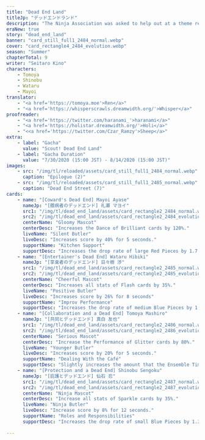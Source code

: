 ```yaml
---
title: "Dead End Land"
titleJp: "デッドエンドランド"
description: "The Ninja Association was asked to help out at a theme restaurant. However, Mayoi—who can't stand crowds—runs off..."
eraNew: true
story: "dead_end_land"
banner: "card_still_full1_2484_normal.webp"
cover: "card_rectangle4_2484_evolution.webp"
season: "Summer"
chapterTotal: 9
writer: "Seitaro Kino"
characters:
    - Tomoya
    - Shinobu
    - Wataru
    - Mayoi
translator:
    - "<a href='https://tomoya.moe'>Ren</a>"
    - "<a href='https://whisperscrawls.dreamwidth.org/'>Whisper</a>"
proofreader:
    - "<a href='https://twitter.com/haranami_'>haranami</a>"
    - "<a href='https://holistar.dreamwidth.org/'>Holi</a>"
    - "<<a href='https://twitter.com/Czar_Ramzy'>Sheep</a>"
extra:
    - label: "Gacha"
      value: "Scout! Dead End Land"
    - label: "Gacha Duration"
      value: "7/30/2020 (15:00 JST) - 8/14/2020 (15:00 JST)"
images:
    - src: "/img/tl/reloaded/assets/card_still_full1_2484_normal.webp"
      caption: "Epilogue (2)"
    - src: "/img/tl/reloaded/assets/card_still_full1_2485_normal.webp"
      caption: "Dead End Street (7)"
cards:
    - name: "[Coward's Dead End] Mayoi Ayase"
      nameJp: "[臆病者のデッドエンド] 礼瀬 マヨイ"
      src1: "/img/tl/dead_end_land/assets/card_rectangle2_2484_normal.webp"
      src2: "/img/tl/dead_end_land/assets/card_rectangle2_2484_evolution.webp"
      centerName: "Gloomy Mascot"
      centerDesc: "Increases the Dance of Brilliant cards by 120%."
      liveName: "Silent Butler"
      liveDesc: "Increases score by 40% for 5 seconds."
      supportName: "Kitchen Support"
      supportDesc: "Increases the drop rate of large Red Pieces by 1.7."
    - name: "[Entertainer's Dead End] Wataru Hibiki"
      nameJp: "[享楽者のデッドエンド] 日々樹 渉"
      src1: "/img/tl/dead_end_land/assets/card_rectangle2_2485_normal.webp"
      src2: "/img/tl/dead_end_land/assets/card_rectangle2_2485_evolution.webp"
      centerName: "Cheerful Mascot"
      centerDesc: "Increases all stats of Flash cards by 35%."
      liveName: "Positive Butler"
      liveDesc: "Increases score by 26% for 8 seconds"
      supportName: "Improv Performance"
      supportDesc: "Increases the drop rate of medium Blue Pieces by 1.5."
    - name: "[Collaboration and a Dead End] Tomoya Mashiro"
      nameJp: "[共同とデッドエンド] 真白 友也"
      src1: "/img/tl/dead_end_land/assets/card_rectangle2_2486_normal.webp"
      src2: "/img/tl/dead_end_land/assets/card_rectangle2_2486_evolution.webp"
      centerName: "Serious Mascot"
      centerDesc: "Increase the Performance of Glitter cards by 80%."
      liveName: "Younger Butler"
      liveDesc: "Increases score by 20% for 5 seconds."
      supportName: "Dealing With the Café"
      supportDesc: "Slightly increases the amount that the Ensemble Time gauge rises."
    - name: "[Protection and a Dead End] Shinobu Sengoku"
      nameJp: "[庇護とデッドエンド] 仙石 忍"
      src1: "/img/tl/dead_end_land/assets/card_rectangle2_2487_normal.webp"
      src2: "/img/tl/dead_end_land/assets/card_rectangle2_2487_evolution.webp"
      centerName: "Ninja Mascot"
      centerDesc: "Increase all stats of Sparkle cards by 35%."
      liveName: "Ninja Butler"
      liveDesc: "Increase score by 8% for 12 seconds."
      supportName: "Roles and Responsibilities"
      supportDesc: "Increases the drop rate of small Blue Pieces by 1.3."
    
---
```


